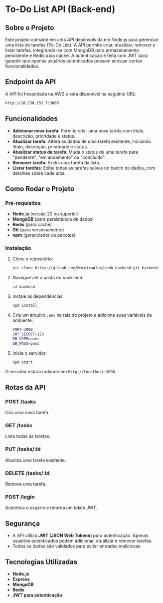 # To-Do List API (Back-end)

## Sobre o Projeto

Este projeto consiste em uma API desenvolvida em Node.js para gerenciar uma lista de tarefas (To-Do List). A API permite criar, atualizar, remover e listar tarefas, integrando-se com MongoDB para armazenamento persistente e Redis para cache. A autenticação é feita com JWT para garantir que apenas usuários autenticados possam acessar certas funcionalidades.

## Endpoint da API
A API foi hospedada na AWS e está disponível na seguinte URL:
```bash
http://18.230.152.7:3000
```

## Funcionalidades

- **Adicionar nova tarefa**: Permite criar uma nova tarefa com título, descrição, prioridade e status.
- **Atualizar tarefa**: Altera os dados de uma tarefa existente, incluindo título, descrição, prioridade e status.
- **Atualizar status da tarefa**: Muda o status de uma tarefa para "pendente", "em andamento" ou "concluído".
- **Remover tarefa**: Exclui uma tarefa da lista.
- **Listar tarefas**: Exibe todas as tarefas salvas no banco de dados, com detalhes sobre cada uma.

## Como Rodar o Projeto

### Pré-requisitos

- **Node.js** (versão 20 ou superior)
- **MongoDB** (para persistência de dados)
- **Redis** (para cache)
- **Git** (para versionamento)
- **npm** (gerenciador de pacotes)

### Instalação

1. Clone o repositório:
    ```bash
    git clone https://github.com/MoreiraAlex/todo-backend.git backend
    ```

2. Navegue até a pasta do back-end:
    ```bash
    cd backend
    ```

3. Instale as dependências:
    ```bash
    npm install
    ```

4. Crie um arquivo `.env` na raiz do projeto e adicione suas variáveis de ambiente:
    ```bash
    PORT=3000
    JWT_SECRET=123
    DB_USER=user
    DB_PASS=pass
    ```

5. Inicie o servidor:
    ```bash
    npm start
    ```

O servidor estará rodando em `http://localhost:3000`.

## Rotas da API

### **POST /tasks**
Cria uma nova tarefa.

### **GET /tasks**
Lista todas as tarefas.

### **PUT /tasks/:id**
Atualiza uma tarefa existente.

### **DELETE /tasks/:id**
Remove uma tarefa.

### **POST /login**
Autentica o usuário e retorna um token JWT.

## Segurança

- A API utiliza **JWT (JSON Web Tokens)** para autenticação. Apenas usuários autenticados podem adicionar, atualizar e remover tarefas.
- Todos os dados são validados para evitar entradas maliciosas.

## Tecnologias Utilizadas

- **Node.js**
- **Express**
- **MongoDB**
- **Redis**
- **JWT para autenticação**
